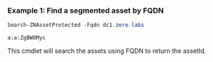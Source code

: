 ### Example 1: Find a segmented asset by FQDN
```powershell
Search-ZNAssetProtected -Fqdn dc1.zero.labs
```

```output
a:a:ZgBWOMyc
```

This cmdlet will search the assets using FQDN to return the assetId.
